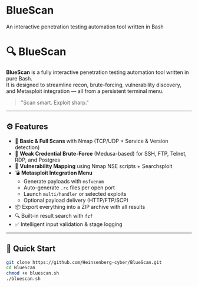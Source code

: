 # BlueScan
An interactive penetration testing automation tool written in Bash
# 🔍 BlueScan

**BlueScan** is a fully interactive penetration testing automation tool written in pure Bash.  
It is designed to streamline recon, brute-forcing, vulnerability discovery, and Metasploit integration — all from a persistent terminal menu.

> "Scan smart. Exploit sharp."

---

## ⚙️ Features

- 🎯 **Basic & Full Scans** with Nmap (TCP/UDP + Service & Version detection)
- 🔐 **Weak Credential Brute-Force** (Medusa-based) for SSH, FTP, Telnet, RDP, and Postgres
- 🧠 **Vulnerability Mapping** using Nmap NSE scripts + Searchsploit
- 💣 **Metasploit Integration Menu**  
   - Generate payloads with `msfvenom`  
   - Auto-generate `.rc` files per open port  
   - Launch `multi/handler` or selected exploits  
   - Optional payload delivery (HTTP/FTP/SCP)
- 📦 Export everything into a ZIP archive with all results
- 🔍 Built-in result search with `fzf`
- ✅ Intelligent input validation & stage logging

---

## 🚀 Quick Start

```bash
git clone https://github.com/Heinsenberg-cyber/BlueScan.git
cd BlueScan
chmod +x bluescan.sh
./bluescan.sh

